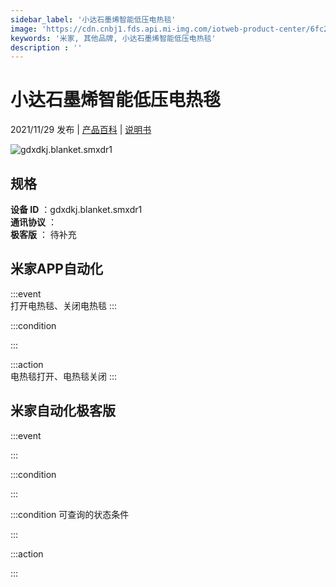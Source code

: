 ```yaml
---
sidebar_label: '小达石墨烯智能低压电热毯'
image: 'https://cdn.cnbj1.fds.api.mi-img.com/iotweb-product-center/6fc2c414c97cc98901cc6dc5cff32921_1632552667651.png?GalaxyAccessKeyId=AKVGLQWBOVIRQ3XLEW&Expires=9223372036854775807&Signature=Iw/aasUeY+nlqJwsbhhrjBaQ6Sc='
keywords: '米家, 其他品牌, 小达石墨烯智能低压电热毯'
description : ''
---
```

# 小达石墨烯智能低压电热毯

2021/11/29 发布 | [产品百科](https://home.mi.com/webapp/content/baike/product/index.html?model=gdxdkj.blanket.smxdr1/) | [说明书](https://home.mi.com/views/introduction.html?model=gdxdkj.blanket.smxdr1&region=cn)

![gdxdkj.blanket.smxdr1](https://cdn.cnbj1.fds.api.mi-img.com/iotweb-product-center/6fc2c414c97cc98901cc6dc5cff32921_1632552667651.png?GalaxyAccessKeyId=AKVGLQWBOVIRQ3XLEW&Expires=9223372036854775807&Signature=Iw/aasUeY+nlqJwsbhhrjBaQ6Sc=)

## 规格  
> 
**设备 ID** ：gdxdkj.blanket.smxdr1  
**通讯协议** ：  
**极客版**  ： 待补充 


## 米家APP自动化  

:::event  
打开电热毯、关闭电热毯
:::

:::condition  

:::

:::action   
电热毯打开、电热毯关闭
:::

## 米家自动化极客版  

:::event  

:::

:::condition  

:::

:::condition 可查询的状态条件  

:::

:::action  

:::

        
